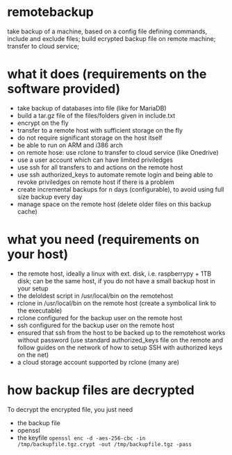 # remotebackup
take backup of a machine, based on a config file defining commands, include and exclude files; build ecrypted backup file on remote machine; transfer to cloud service;

# what it does (requirements on the software provided)
- take backup of databases into file (like for MariaDB)
- build a tar.gz file of the files/folders given in include.txt
- encrypt on the fly
- transfer to a remote host with sufficient storage on the fly
- do not require significant storage on the host itself
- be able to run on ARM and i386 arch
- on remote hose: use rclone to transfer to cloud service (like Onedrive)
- use a user account which can have limited priviledges
- use ssh for all transfers to and actions on the remote host
- use ssh authorized_keys to automate remote login and being able to revoke priviledges on remote host if there is a problem
- create incremental backups for n days (configurable), to avoid using full size backup every day
- manage space on the remote host (delete older files on this backup cache)

# what you need (requirements on your host)
- the remote host, ideally a linux with ext. disk, i.e. raspberrypy + 1TB disk; can be the same host, if you do not have a small backup host in your setup
- the deloldest script in /usr/local/bin on the remotehost
- rclone in /usr/local/bin on the remote host (create a symbolical link to the executable)
- rclone configured for the backup user on the remote host
- ssh configured for the backup user on the remote host
- ensured that ssh from the host to be backed up to the remotehost works without password (use standard authorized_keys file on the remote and follow guides on the network of how to setup SSH with authorized keys on the net)
- a cloud storage account supported by rclone (many are)

# how backup files are decrypted
To decrypt the encrypted file, you just need 
- the backup file
- openssl 
- the keyfile
`openssl enc -d -aes-256-cbc -in /tmp/backupfile.tgz.crypt -out /tmp/backupfile.tgz -pass`
